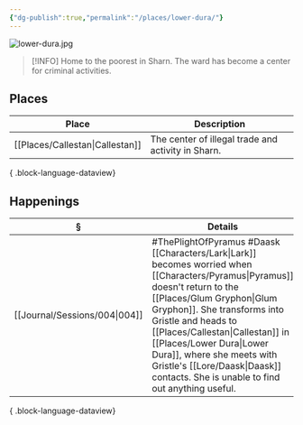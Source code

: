 ```yaml
---
{"dg-publish":true,"permalink":"/places/lower-dura/"}
---
```


![lower-dura.jpg](/img/user/z_attachments/lower-dura.jpg)

> [!INFO] Home to the poorest in Sharn. The ward has become a center for criminal activities.

## Places
| Place                              | Description                                        |
| ---------------------------------- | -------------------------------------------------- |
| [[Places/Callestan\|Callestan]] | The center of illegal trade and activity in Sharn. |

{ .block-language-dataview}
## Happenings
| §                                | Details                                                                                                                                                                                                                                                                              |
| -------------------------------- | ------------------------------------------------------------------------------------------------------------------------------------------------------------------------------------------------------------------------------------------------------------------------------------ |
| [[Journal/Sessions/004\|004]] | #ThePlightOfPyramus #Daask [[Characters/Lark\|Lark]] becomes worried when [[Characters/Pyramus\|Pyramus]] doesn't return to the [[Places/Glum Gryphon\|Glum Gryphon]]. She transforms into Gristle and heads to [[Places/Callestan\|Callestan]] in [[Places/Lower Dura\|Lower Dura]], where she meets with Gristle's [[Lore/Daask\|Daask]] contacts. She is unable to find out anything useful. |

{ .block-language-dataview}